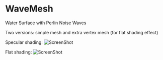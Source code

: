 # WaveMesh
Water Surface with Perlin Noise Waves

Two versions: simple mesh and extra vertex mesh (for flat shading effect)

Specular shading:
![ScreenShot](https://github.com/redahanb/WaveMesh/blob/master/Screenshots/Smooth.gif)

Flat shading:
![ScreenShot](https://github.com/redahanb/WaveMesh/blob/master/Screenshots/Flat.gif) 

